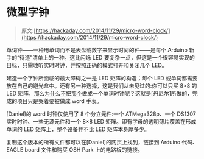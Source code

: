 # 微型字钟

> 原文:[https://hackaday.com/2014/11/29/micro-word-clock/](https://hackaday.com/2014/11/29/micro-word-clock/)

单词钟——一种用单词而不是表盘或数字来显示时间的钟——是每个 Arduino 新手的“待造”清单上的一种。这比闪烁 LED 要复杂一点，但这是一个很容易实现的目标，只需收听实时时钟，并按照正确的模式打开和关闭几个 LED。

建造一个字钟所面临的最大障碍之一是 LED 矩阵的构造；每个 LED 或单词都需要放在自己的避光盒中。还有另一种选择，这是我们从未见过的:你可以只买 8×8 的 LED 矩阵，[那么为什么不把那个](https://www.youtube.com/watch?v=9ko9CeylUTs)做成一个单词时钟呢？这就是[丹尼尔]所做的，完成的项目只是哭着要被做成 word 手表。

[Daniel]的 word 时钟仅使用了 8 个分立元件:一个 ATMega328p、一个 DS1307 实时时钟、一些无源元件和一个 8×8 LED 矩阵。印有字母的透明薄片覆盖在形成单词的 LED 矩阵上，整个设备并不比 LED 矩阵本身厚多少。

复制这个版本的所有文件都可以在[Daniel]的网页上找到，链接到 Arduino 代码、EAGLE board 文件和购买 OSH Park 上的电路板的链接。